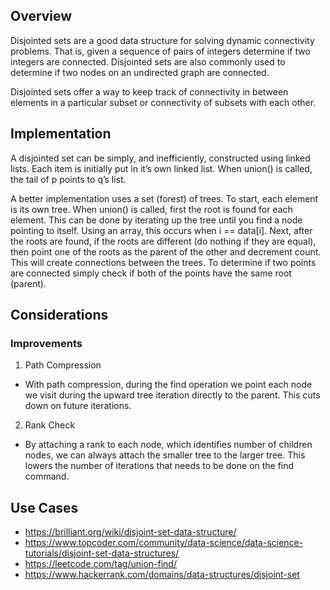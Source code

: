 ## Overview

Disjointed sets are a good data structure for solving dynamic connectivity problems.  That is, given a sequence of pairs of integers determine if two integers are connected.  Disjointed sets are also commonly used to determine if two nodes on an undirected graph are connected.  

Disjointed sets offer a way to keep track of connectivity in between elements in a particular subset or connectivity of subsets with each other.

## Implementation

A disjointed set can be simply, and inefficiently, constructed using linked lists.  Each item is initially put in it’s own linked list.  When union() is called, the tail of p points to q’s list.

A better implementation uses a set (forest) of trees.  To start, each element is its own tree.  When union() is called, first the root is found for each element.  This can be done by iterating up the tree until you find a node pointing to itself.  Using an array, this occurs when i == data[i].  Next, after the roots are found, if the roots are different (do nothing if they are equal), then point one of the roots as the parent of the other and decrement count.  This will create connections between the trees.  To determine if two points are connected simply check if both of the points have the same root (parent).

## Considerations

### Improvements

1. Path Compression
  * With path compression, during the find operation we point each node we visit during the upward tree iteration directly to the parent.  This cuts down on future iterations.
2. Rank Check
  * By attaching a rank to each node, which identifies number of children nodes, we can always attach the smaller tree to the larger tree.  This lowers the number of iterations that needs to be done on the find command. 

## Use Cases

* https://brilliant.org/wiki/disjoint-set-data-structure/
* https://www.topcoder.com/community/data-science/data-science-tutorials/disjoint-set-data-structures/
* https://leetcode.com/tag/union-find/
* https://www.hackerrank.com/domains/data-structures/disjoint-set